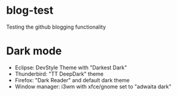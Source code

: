 # blog-test
Testing the github blogging functionality


# Dark mode

- Eclipse: DevStyle Theme with "Darkest Dark"
- Thunderbird: "TT DeepDark" theme
- Firefox: "Dark Reader" and default dark theme
- Window manager: i3wm with xfce/gnome set to "adwaita dark"
